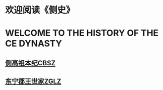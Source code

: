 # 欢迎阅读《侧史》
# WELCOME TO  THE HISTORY OF THE CE DYNASTY
## [侧高祖本纪CBSZ](./cbs.md)
## [东宁郡王世家ZGLZ](./zgl.md)
